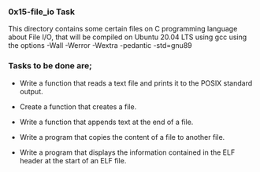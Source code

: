 ### 0x15-file_io Task

This directory contains some certain files on C programming language about File I/O, that will be compiled on Ubuntu 20.04 LTS using gcc using the options -Wall -Werror -Wextra -pedantic -std=gnu89

### Tasks to be done are;

- Write a function that reads a text file and prints it to the POSIX standard output.

- Create a function that creates a file.

- Write a function that appends text at the end of a file.

- Write a program that copies the content of a file to another file.

- Write a program that displays the information contained in the ELF header at the start of an ELF file.

